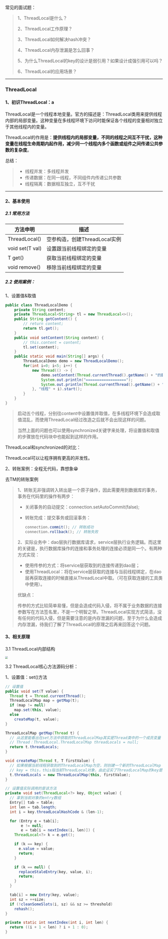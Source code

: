 常见的面试题：

> 1、ThreadLocal是什么？
>
> 2、ThreadLocal工作原理？
>
> 3、ThreadLocal如何解决hash冲突？
>
> 4、ThreadLocal内存泄漏是怎么回事？
>
> 5、为什么ThreadLocal的key的设计是弱引用？如果设计成强引用可以吗？
>
> 6、ThreadLocal的应用场景？

---

### ThreadLocal

#### 1、初识ThreadLocal：a

ThreadLocal是一个线程本地变量。官方的描述是：ThreadLocal类用来提供线程内部的局部变量。这种变量在多线程环境下访问时能保证各个线程的变量相对独立于其他线程内的变量。

ThreadLocal的作用是：**提供线程内的局部变量，不同的线程之间互不干扰，这种变量在线程生命周期内起作用，减少同一个线程内多个函数或组件之间传递公共参数的复杂度**。

总结：

> - 线程并发：多线程并发
> - 传递数据：在同一线程，不同组件内传递公共参数
> - 线程隔离：数据相互独立，互不干扰

---

#### 2、基本使用

##### 2.1 常用方法

| 方法申明        | 描述                          |
| --------------- | ----------------------------- |
| ThreadLocal()   | 空参构造，创建ThreadLocal实例 |
| void set(T val) | 设置跟当前线程绑定的变量      |
| T get()         | 获取当前线程绑定的变量        |
| void remove()   | 移除当前线程绑定的变量        |

##### 2.2 使用案例：

1、设置值&取值

```java
public class ThreadLocalDemo {
    private String content;
    private ThreadLocal<String> tl = new ThreadLocal<>();
    public String getContent() {
        // return content;
        return tl.get();
    }
    public void setContent(String content) {
        // this.content = content;
        tl.set(content);
    }
    public static void main(String[] args) {
        ThreadLocalDemo demo = new ThreadLocalDemo();
        for(int i=0; i<5; i++) {
            new Thread(() -> {
                demo.setContent(Thread.currentThread().getName() + "的数据");
                System.out.println("==================");
                System.out.println(Thread.currentThread().getName() + "---->" + demo.getContent());
            }, "线程" + i).start();
        }
    }
}
```

> 启动五个线程，分别往content中设置值并取值，在多线程环境下会造成取值混乱，而使用ThreadLocal经过改造之后就不会出现这样的问题。
>
> 当然上面的问题也可以使用synchronized关键字来处理，将设置值和取值的步骤放在代码块中也能起到这样的作用。

ThreadLocal和synchronized的对比：

ThreadLocal可以让程序拥有更高的并发性。

2、转账案例：全程无代码，靠想象😁

去TM的转账案例

> 1、转账无非强调转入转出是一个原子操作，因此需要用到数据库的事务，事务在代码里的操作有两步：
>
> - 关闭事务的自动提交：connection.setAutoCommit(false);
>
> - 转账完成：提交事务或回滚事务：
>
>   ```java
>   connection.commit(); // 转账成功
>   connection.rollback(); // 转账失败
>   ```
>
> 2、实际业务中：dao层执行数据库请求，service层执行业务逻辑。而这里的关键是，执行数据库操作的连接和事务处理的连接必须是同一个。有两种方式实现：
>
> - 使用传参的方式：将service层获取到的连接传递到dao层；
> - 使用ThreadLocal：将在service层获取的连接与当前线程绑定，在dao层再获取连接的时候直接从ThreadLocal中取。（可在获取连接的工具类中使用）。
>
> 优缺点：
>
> 传参的方式比较简单易懂，但是会造成代码入侵，将不属于业务数据的连接参数写在方法签名里，不是一个明智之举。ThreadLocal实现方式简洁，没有任何的代码入侵，但是需要注意的是内存泄漏的问题，至于为什么会造成内存泄漏，待我们了解了ThreadLocal的原理之后再来回答这个问题。

#### 3、相关原理

3.1 ThreadLocal内部结构 

<img src="/Users/renbo/Desktop/document/learn_document/imgs/ThreadLocal内部结构.png" style="zoom:50%;" />

3.2 ThreadLocal核心方法源码分析：

1、设置值：set()方法

```java
// 设置值
public void set(T value) {
  Thread t = Thread.currentThread();
  ThreadLocalMap map = getMap(t);
  if (map != null)
    map.set(this, value);
  else
    createMap(t, value);
}

ThreadLocalMap getMap(Thread t) {
  // 从这里能看出在set方法中获取的ThreadLocalMap其实是Thread类中的一个成员变量
  // Thread：ThreadLocal.ThreadLocalMap threadLocals = null;
  return t.threadLocals;
}

void createMap(Thread t, T firstValue) {
  // 如果根据当前线程获取到的ThreadLocalMap为空，则创建一个新的ThreadLocalMap
  // key = this，this指当前ThreadLocal对象，由此证实了ThreadLocalMap的key是ThreadLocal类型
  t.threadLocals = new ThreadLocalMap(this, firstValue);
}

// 设置值实际调用的是该方法
private void set(ThreadLocal<?> key, Object value) {
  // 拿到当前对象的entry数组
  Entry[] tab = table;
  int len = tab.length;
  int i = key.threadLocalHashCode & (len-1);

  for (Entry e = tab[i];
       e != null;
       e = tab[i = nextIndex(i, len)]) {
    ThreadLocal<?> k = e.get();

    if (k == key) {
      e.value = value;
      return;
    }

    if (k == null) {
      replaceStaleEntry(key, value, i);
      return;
    }
  }

  tab[i] = new Entry(key, value);
  int sz = ++size;
  if (!cleanSomeSlots(i, sz) && sz >= threshold)
    rehash();
}

private static int nextIndex(int i, int len) {
  return ((i + 1 < len) ? i + 1 : 0);
}
```











